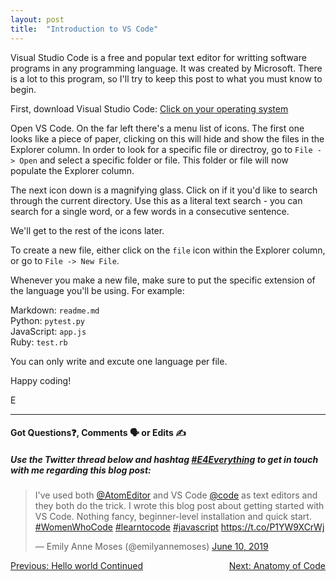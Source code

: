 ```yaml
---
layout: post
title:  "Introduction to VS Code"
---
```


Visual Studio Code is a free and popular text editor for writting software programs in any programming language. It was created by Microsoft. There is a lot to this program, so I'll try to keep this post to what you must know to begin.

First, download Visual Studio Code: [Click on your operating system][download-vscode]

Open VS Code.  On the far left there's a menu list of icons. The first one looks like a piece of paper, clicking on this will hide and show the files in the Explorer column. In order to look for a specific file or directroy, go to `File -> Open` and select a specific folder or file. This folder or file will now populate the Explorer column.

The next icon down is a magnifying glass. Click on if it you'd like to search through the current directory. Use this as a literal text search - you can search for a single word, or a few words in a consecutive sentence.

We'll get to the rest of the icons later.

To create a new file, either click on the `file` icon within the Explorer column, or go to `File -> New File`.

Whenever you make a new file, make sure to put the specific extension of the language you'll be using. For example:

Markdown: `readme.md`<br>
Python: `pytest.py`<br>
JavaScript: `app.js`<br>
Ruby: `test.rb`<br>

You can only write and excute one language per file.

Happy coding!

E
<hr>
<h4>Got Questions❓, Comments 🗣 or Edits ✍</h4>
<h5>Use the Twitter thread below and hashtag <a href="https://twitter.com/hashtag/e4everything?f=tweets&vertical=default&lang=en" target="_blank">#E4Everything</a> to get in touch with me regarding this blog post:</h5>

<blockquote class="twitter-tweet" data-lang="en"><p lang="en" dir="ltr">I&#39;ve used both <a href="https://twitter.com/AtomEditor?ref_src=twsrc%5Etfw">@AtomEditor</a> and VS Code <a href="https://twitter.com/code?ref_src=twsrc%5Etfw">@code</a>  as text editors and they both do the trick. I wrote this blog post about getting started with VS Code. Nothing fancy, beginner-level installation and quick start. <a href="https://twitter.com/hashtag/WomenWhoCode?src=hash&amp;ref_src=twsrc%5Etfw">#WomenWhoCode</a> <a href="https://twitter.com/hashtag/learntocode?src=hash&amp;ref_src=twsrc%5Etfw">#learntocode</a> <a href="https://twitter.com/hashtag/javascript?src=hash&amp;ref_src=twsrc%5Etfw">#javascript</a> <a href="https://t.co/P1YW9XCrWj">https://t.co/P1YW9XCrWj</a></p>&mdash; Emily Anne Moses (@emilyannemoses) <a href="https://twitter.com/emilyannemoses/status/1138151953400307713?ref_src=twsrc%5Etfw">June 10, 2019</a></blockquote>
<script async src="https://platform.twitter.com/widgets.js" charset="utf-8"></script>


<span><a href="https://emilyannemoses.github.io/blog/2019/06/05/hello-world-continued.html" style="float:left;">Previous: Hello world Continued</a><a href="https://emilyannemoses.github.io/blog/2019/06/10/code-anatomy.html" style="float:right;">Next: Anatomy of Code</a></span>

[download-vscode]: https://code.visualstudio.com/download
